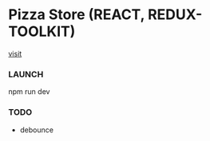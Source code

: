 # Pizza Store (REACT, REDUX-TOOLKIT)
[visit](https://pizza-store-react-redux.netlify.app/)

### LAUNCH

npm run dev

### TODO
- debounce
